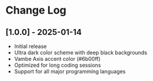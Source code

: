 # Change Log

## [1.0.0] - 2025-01-14
- Initial release
- Ultra dark color scheme with deep black backgrounds
- Vambe Axis accent color (#6b00ff)
- Optimized for long coding sessions
- Support for all major programming languages